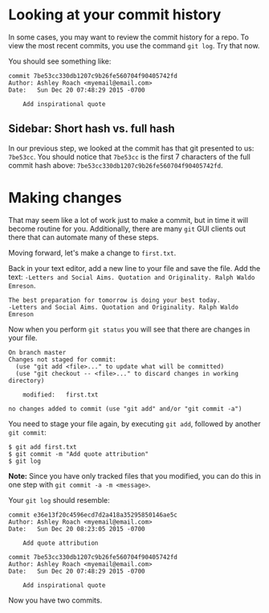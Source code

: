 # Looking at your commit history

In some cases, you may want to review the commit history for a repo.  To view the most recent commits, you use the command `git log`.  Try that now.

You should see something like:

```
commit 7be53cc330db1207c9b26fe560704f90405742fd
Author: Ashley Roach <myemail@email.com>
Date:   Sun Dec 20 07:48:29 2015 -0700

    Add inspirational quote
```

## Sidebar: Short hash vs. full hash

In our previous step, we looked at the commit has that git presented to us: `7be53cc`.  You should notice that `7be53cc` is the first 7 characters of the full commit hash above: `7be53cc330db1207c9b26fe560704f90405742fd`.

# Making changes

That may seem like a lot of work just to make a commit, but in time it will become routine for you.  Additionally, there are many `git` GUI clients out there that can automate many of these steps.

Moving forward, let's make a change to `first.txt`.  

Back in your text editor, add a new line to your file and save the file.  Add the text: `-Letters and Social Aims. Quotation and Originality. Ralph Waldo Emreson`.

```
The best preparation for tomorrow is doing your best today.
-Letters and Social Aims. Quotation and Originality. Ralph Waldo Emreson
```

Now when you perform `git status` you will see that there are changes in your file.

```
On branch master
Changes not staged for commit:
  (use "git add <file>..." to update what will be committed)
  (use "git checkout -- <file>..." to discard changes in working directory)

	modified:   first.txt

no changes added to commit (use "git add" and/or "git commit -a")
```

You need to stage your file again, by executing `git add`, followed by another `git commit`:

```
$ git add first.txt
$ git commit -m "Add quote attribution"
$ git log
```

**Note:** Since you have only tracked files that you modified, you can do this in one step with `git commit -a -m <message>`.

Your `git log` should resemble:

```
commit e36e13f20c4596ecd7d2a418a35295850146ae5c
Author: Ashley Roach <myemail@email.com>
Date:   Sun Dec 20 08:23:05 2015 -0700

    Add quote attribution

commit 7be53cc330db1207c9b26fe560704f90405742fd
Author: Ashley Roach <myemail@email.com>
Date:   Sun Dec 20 07:48:29 2015 -0700

    Add inspirational quote
```

Now you have two commits.
